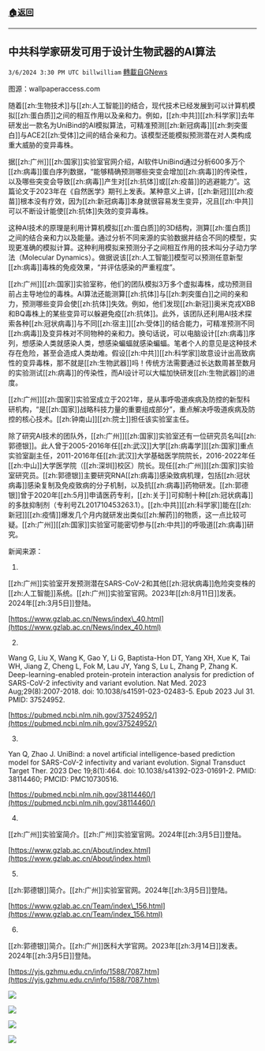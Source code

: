 ###  [:house:返回](README.md)
---


## 中共科学家研发可用于设计生物武器的AI算法
`3/6/2024 3:30 PM UTC billwilliam` [轉載自GNews](https://gnews.org/articles/2371061)

图源：wallpaperaccess.com

随着[[zh:生物技术]]与[[zh:人工智能]]的结合，现代技术已经发展到可以计算机模拟[[zh:蛋白质]]之间的相互作用以及亲和力。例如，[[zh:中共]][[zh:科学家]]去年研发出一款名为UniBind的AI模拟算法，可精准预测[[zh:新冠病毒]][[zh:刺突蛋白]]与ACE2[[zh:受体]]之间的结合亲和力。该模型还能模拟预测潜在对人类构成重大威胁的变异毒株。

据[[zh:广州]][[zh:国家]]实验室官网介绍，AI软件UniBind通过分析600多万个[[zh:病毒]]蛋白序列数据，“能够精确预测哪些突变会增加[[zh:病毒]]的传染性，以及哪些突变会导致[[zh:病毒]]产生对[[zh:抗体]]或[[zh:疫苗]]的逃避能力”。这篇论文于2023年在《自然医学》期刊上发表。某种意义上讲，[[zh:新冠]][[zh:疫苗]]根本没有疗效，因为[[zh:新冠病毒]]本身就很容易发生变异，况且[[zh:中共]]可以不断设计能使[[zh:抗体]]失效的变异毒株。

这种AI技术的原理是利用计算机模拟[[zh:蛋白质]]的3D结构，测算[[zh:蛋白质]]之间的结合亲和力以及能量。通过分析不同来源的实验数据并结合不同的模型，实现更准确的模拟计算。这种利用模拟来预测分子之间相互作用的技术叫分子动力学法（Molecular Dynamics）。做据说该[[zh:人工智能]]模型可以预测任意新型[[zh:病毒]]毒株的免疫效果，“并评估感染的严重程度”。

[[zh:广州]][[zh:国家]]实验室称，他们的团队模拟3万多个虚拟毒株，成功预测目前占主导地位的毒株。AI算法还能测算[[zh:抗体]]与[[zh:刺突蛋白]]之间的亲和力，预测哪些变异会使[[zh:抗体]]失效。例如，他们发现[[zh:新冠]]奥米克戎XBB和BQ毒株上的某些变异可以躲避免疫[[zh:抗体]]。此外，该团队还利用AI技术探索各种[[zh:冠状病毒]]与不同[[zh:宿主]][[zh:受体]]的结合能力，可精准预测不同[[zh:病毒]]及变异株对不同物种的亲和力。换句话说，可以电脑设计[[zh:病毒]]序列，想感染人类就感染人类，想感染蝙蝠就感染蝙蝠。笔者个人的意见是这种技术存在危险，甚至会造成人类劫难。假设[[zh:中共]][[zh:科学家]]故意设计出高致病性的变异毒株，那不就是[[zh:生物武器]]吗！传统方法需要通过长达数周甚至数月的实验测试[[zh:病毒]]的传染性，而AI设计可以大幅加快研发[[zh:生物武器]]的进度。

[[zh:广州]][[zh:国家]]实验室成立于2021年，是从事呼吸道疾病及防控的新型科研机构，“是[[zh:国家]]战略科技力量的重要组成部分”，重点解决呼吸道疾病及防控的核心技术。[[zh:钟南山]][[zh:院士]]担任该实验室主任。



除了研究AI技术的团队外，[[zh:广州]][[zh:国家]]实验室还有一位研究员名叫[[zh:郭德银]]。此人曾于2005-2016年任[[zh:武汉]]大学[[zh:病毒学]][[zh:国家]]重点实验室副主任，2011-2016年任[[zh:武汉]]大学基础医学院院长，2016-2022年任[[zh:中山]]大学医学院（[[zh:深圳]]校区）院长。现任[[zh:广州]][[zh:国家]]实验室研究员。[[zh:郭德银]]主要研究RNA[[zh:病毒]]感染致病机理，包括[[zh:冠状病毒]]感染复制及免疫致病的分子机制，以及抗[[zh:病毒]]药物研发。[[zh:郭德银]]曾于2020年[[zh:5月]]申请医药专利，[[zh:关于]]可抑制十种[[zh:冠状病毒]]的多肽抑制剂（专利号ZL201710453263.1）。[[zh:中共]][[zh:科学家]]能在[[zh:新冠]][[zh:疫情]]爆发几个月内就研发出类似[[zh:解药]]的物质，这一点比较可疑。[[zh:广州]][[zh:国家]]实验室可能密切参与[[zh:中共]]的呼吸道[[zh:病毒]]研究。

  

新闻来源：

  

1.

[[zh:广州]]实验室开发预测潜在SARS-CoV-2和其他[[zh:冠状病毒]]危险突变株的[[zh:人工智能]]系统。[[zh:广州]]实验室官网。2023年[[zh:8月11日]]发表。2024年[[zh:3月5日]]登陆。

[https://www.gzlab.ac.cn/News/index\_40.html](https://www.gzlab.ac.cn/News/index_40.html)

  

2.

Wang G, Liu X, Wang K, Gao Y, Li G, Baptista-Hon DT, Yang XH, Xue K, Tai WH, Jiang Z, Cheng L, Fok M, Lau JY, Yang S, Lu L, Zhang P, Zhang K. Deep-learning-enabled protein-protein interaction analysis for prediction of SARS-CoV-2 infectivity and variant evolution. Nat Med. 2023 Aug;29(8):2007-2018. doi: 10.1038/s41591-023-02483-5. Epub 2023 Jul 31. PMID: 37524952.

[https://pubmed.ncbi.nlm.nih.gov/37524952/](https://pubmed.ncbi.nlm.nih.gov/37524952/)

  

3.

Yan Q, Zhao J. UniBind: a novel artificial intelligence-based prediction model for SARS-CoV-2 infectivity and variant evolution. Signal Transduct Target Ther. 2023 Dec 19;8(1):464. doi: 10.1038/s41392-023-01691-2. PMID: 38114460; PMCID: PMC10730516.

[https://pubmed.ncbi.nlm.nih.gov/38114460/](https://pubmed.ncbi.nlm.nih.gov/38114460/)

  

4.

[[zh:广州]]实验室简介。[[zh:广州]]实验室官网。2024年[[zh:3月5日]]登陆。

[https://www.gzlab.ac.cn/About/index.html](https://www.gzlab.ac.cn/About/index.html)

  

5.

[[zh:郭德银]]简介。[[zh:广州]]实验室官网。2024年[[zh:3月5日]]登陆。

[https://www.gzlab.ac.cn/Team/index\_156.html](https://www.gzlab.ac.cn/Team/index_156.html)

  

6.

[[zh:郭德银]]简介。[[zh:广州]]医科大学官网。2023年[[zh:3月14日]]发表。2024年[[zh:3月5日]]登陆。

[https://yjs.gzhmu.edu.cn/info/1588/7087.htm](https://yjs.gzhmu.edu.cn/info/1588/7087.htm)


![](https://i.imgur.com/4RD8qzp.jpeg)

![](https://i.imgur.com/LUcX2hD.jpeg)

![](https://i.imgur.com/91XS7uC.jpeg)

![](https://i.imgur.com/IIRxWvR.jpeg)

